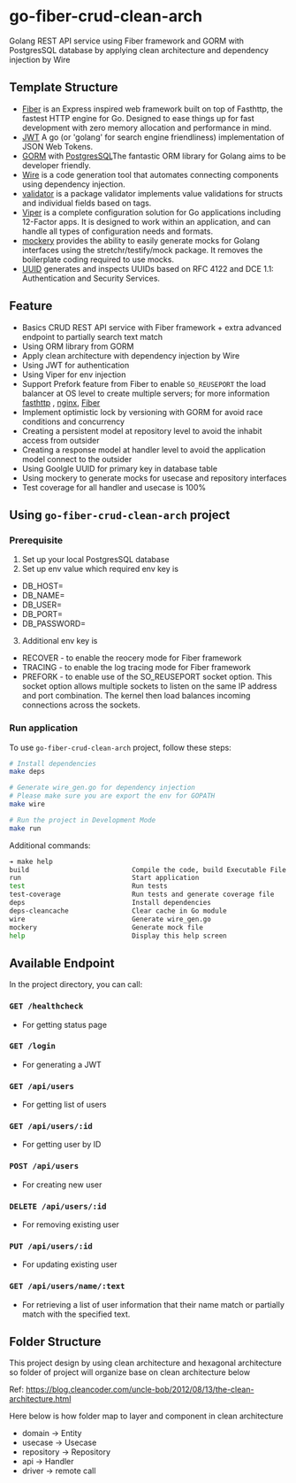 # go-fiber-crud-clean-arch

Golang REST API service using Fiber framework and GORM with PostgresSQL database by applying clean architecture and dependency injection by Wire

## Template Structure

* [Fiber](https://github.com/gofiber/fiber) is an Express inspired web framework built on top of Fasthttp, the fastest HTTP engine for Go. Designed to ease things up for fast development with zero memory allocation and performance in mind.
* [JWT](github.com/golang-jwt/jwt) A go (or 'golang' for search engine friendliness) implementation of JSON Web Tokens.
* [GORM](https://gorm.io/index.html) with [PostgresSQL](https://gorm.io/docs/connecting_to_the_database.html#PostgreSQL)The fantastic ORM library for Golang aims to be developer friendly.
* [Wire](https://github.com/google/wire) is a code generation tool that automates connecting components using dependency injection.
* [validator](github.com/go-playground/validator) is a package validator implements value validations for structs and individual fields based on tags.
* [Viper](https://github.com/spf13/viper) is a complete configuration solution for Go applications including 12-Factor apps. It is designed to work within an application, and can handle all types of configuration needs and formats.
* [mockery](https://github.com/vektra/mockery) provides the ability to easily generate mocks for Golang interfaces using the stretchr/testify/mock package. It removes the boilerplate coding required to use mocks.
* [UUID](https://github.com/google/uuid) generates and inspects UUIDs based on RFC 4122 and DCE 1.1: Authentication and Security Services.

## Feature

* Basics CRUD REST API service with Fiber framework + extra advanced endpoint to partially search text match
* Using ORM library from GORM
* Apply clean architecture with dependency injection by Wire
* Using JWT for authentication
* Using Viper for env injection
* Support Prefork feature from Fiber to enable `SO_REUSEPORT` the load balancer at OS level to create multiple servers; for more information [fasthttp](https://pkg.go.dev/github.com/valyala/fasthttp/reuseport) , [nginx](https://www.nginx.com/blog/socket-sharding-nginx-release-1-9-1/), [Fiber](https://github.com/gofiber/fiber/issues/180)
* Implement optimistic lock by versioning with GORM for avoid race conditions and concurrency
* Creating a persistent model at repository level to avoid the inhabit access from outsider
* Creating a response model at handler level to avoid the application model connect to the outsider
* Using Goolgle UUID for primary key in database table
* Using mockery to generate mocks for usecase and repository interfaces
* Test coverage for all handler and usecase is 100%

## Using `go-fiber-crud-clean-arch` project

### Prerequisite

1. Set up your local PostgresSQL database
2. Set up env value which required env key is

* DB_HOST=
* DB_NAME=
* DB_USER=
* DB_PORT=
* DB_PASSWORD=

3. Additional env key is

* RECOVER - to enable the reocery mode for Fiber framework
* TRACING - to enable the log tracing mode for Fiber framework
* PREFORK - to enable use of the SO_REUSEPORT socket option. This socket option allows multiple sockets to listen on the same IP address and port combination. The kernel then load balances incoming connections across the sockets.

### Run application

To use `go-fiber-crud-clean-arch` project, follow these steps:

```bash
# Install dependencies
make deps

# Generate wire_gen.go for dependency injection
# Please make sure you are export the env for GOPATH
make wire

# Run the project in Development Mode
make run
```

Additional commands:

```bash
➔ make help
build                          Compile the code, build Executable File
run                            Start application
test                           Run tests
test-coverage                  Run tests and generate coverage file
deps                           Install dependencies
deps-cleancache                Clear cache in Go module
wire                           Generate wire_gen.go
mockery                        Generate mock file
help                           Display this help screen
```

## Available Endpoint

In the project directory, you can call:

### `GET /healthcheck`

* For getting status page

### `GET /login`

* For generating a JWT

### `GET /api/users`

* For getting list of users

### `GET /api/users/:id`

* For getting user by ID

### `POST /api/users`

* For creating new user

### `DELETE /api/users/:id`

* For removing existing user

### `PUT /api/users/:id`

* For updating existing user

### `GET /api/users/name/:text`

* For retrieving a list of user information that their
name match or partially match with the specified text.

## Folder Structure

This project design by using clean architecture and hexagonal architecture so folder of project will organize base on
clean architecture below

Ref: <https://blog.cleancoder.com/uncle-bob/2012/08/13/the-clean-architecture.html>

Here below is how folder map to layer and component in clean architecture

* domain -> Entity
* usecase -> Usecase
* repository -> Repository
* api -> Handler
* driver -> remote call
